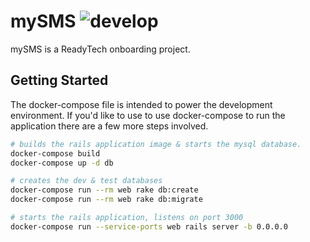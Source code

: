mySMS ![develop](https://github.com/m0xfff/mySMS/workflows/develop/badge.svg)
=========
mySMS is a ReadyTech onboarding project. 


## Getting Started
The docker-compose file is intended to power the development environment. If you'd like to use to use docker-compose to run the application there are a few more steps involved.

```bash
# builds the rails application image & starts the mysql database.
docker-compose build
docker-compose up -d db
```

```bash
# creates the dev & test databases
docker-compose run --rm web rake db:create
docker-compose run --rm web rake db:migrate
```

```bash
# starts the rails application, listens on port 3000
docker-compose run --service-ports web rails server -b 0.0.0.0
```
